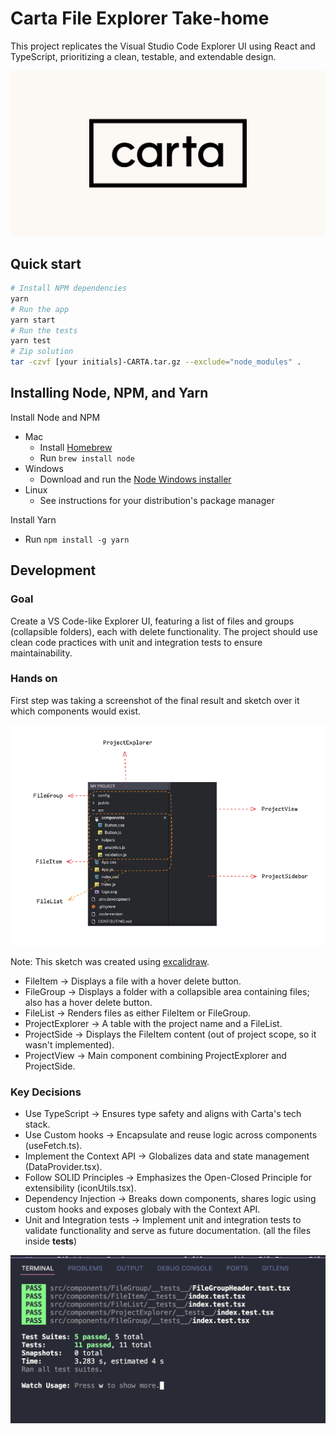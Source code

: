 # Carta File Explorer Take-home
This project replicates the Visual Studio Code Explorer UI using React and TypeScript, prioritizing a clean, testable, and extendable design.

<div align="center">
	<img src="src/assets/images/carta-wallpaper.png" />
</div>

## Quick start

```sh
# Install NPM dependencies
yarn
# Run the app
yarn start
# Run the tests
yarn test
# Zip solution
tar -czvf [your initials]-CARTA.tar.gz --exclude="node_modules" .
```

## Installing Node, NPM, and Yarn

Install Node and NPM

- Mac
  - Install [Homebrew](https://docs.brew.sh/Installation)
  - Run `brew install node`
- Windows
  - Download and run the [Node Windows installer](https://nodejs.org/en/download/)
- Linux
  - See instructions for your distribution's package manager

Install Yarn

- Run `npm install -g yarn`

## Development 
### Goal
Create a VS Code-like Explorer UI, featuring a list of files and groups (collapsible folders), each with delete functionality. The project should use clean code practices with unit and integration tests to ensure maintainability.

### Hands on
First step was taking a screenshot of the final result and sketch over it which components would exist.

<div align="center">
	<img src="src/assets/images/project-sketch.png" />
</div>

Note: This sketch was created using [excalidraw](https://excalidraw.com/).

- FileItem -> Displays a file with a hover delete button.
- FileGroup -> Displays a folder with a collapsible area containing files; also has a hover delete button.
- FileList -> Renders files as either FileItem or FileGroup.
- ProjectExplorer -> A table with the project name and a FileList.
- ProjectSide -> Displays the FileItem content (out of project scope, so it wasn't implemented).
- ProjectView -> Main component combining ProjectExplorer and ProjectSide.

### Key Decisions
- Use TypeScript -> Ensures type safety and aligns with Carta's tech stack.
- Use Custom hooks -> Encapsulate and reuse logic across components (useFetch.ts).
- Implement the Context API -> Globalizes data and state management (DataProvider.tsx).
- Follow SOLID Principles -> Emphasizes the Open-Closed Principle for extensibility (iconUtils.tsx).
- Dependency Injection -> Breaks down components, shares logic using custom hooks and exposes globaly with the Context API.
- Unit and Integration tests -> Implement unit and integration tests to validate functionality and serve as future documentation. (all the files inside __tests__)

<div align="center">
	<img src="src/assets/images/tests.png" />
</div>